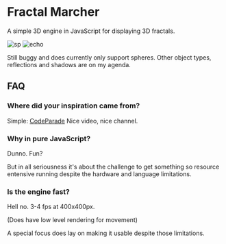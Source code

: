 Fractal Marcher
===============
A simple 3D engine in JavaScript for displaying 3D fractals.

![sp](https://user-images.githubusercontent.com/23743591/59568697-a92ba680-907e-11e9-885c-25883b9c7731.gif)
![echo](https://user-images.githubusercontent.com/23743591/59568708-c496b180-907e-11e9-9163-7f3d662ec2ce.gif)

Still buggy and does currently only support spheres.
Other object types, reflections and shadows are on my agenda.


FAQ
---
### Where did your inspiration came from?
Simple: [CodeParade](https://www.youtube.com/watch?v=svLzmFuSBhk)
Nice video, nice channel.

### Why in pure JavaScript?
Dunno. Fun? 

But in all seriousness it's about the challenge to get something so resource entensive running despite the hardware and language limitations.

### Is the engine fast?
Hell no. 3-4 fps at 400x400px.

(Does have low level rendering for movement)

A special focus does lay on making it usable despite those limitations.
